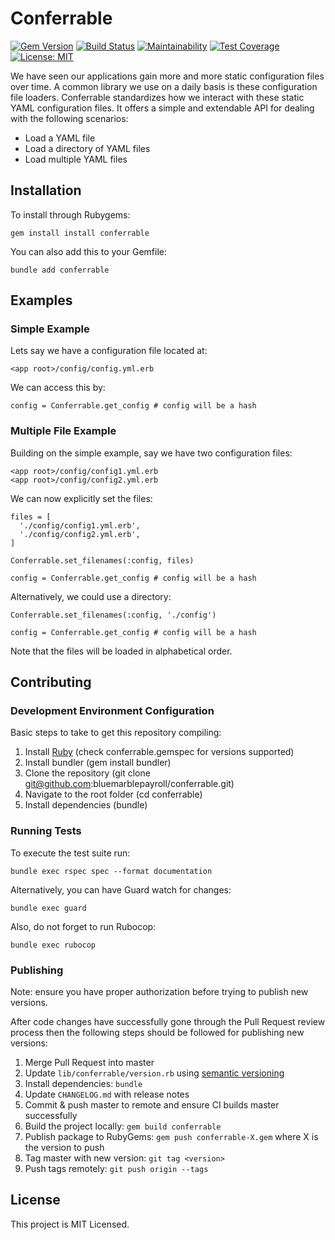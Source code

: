 # Conferrable

[![Gem Version](https://badge.fury.io/rb/conferrable.svg)](https://badge.fury.io/rb/conferrable) [![Build Status](https://travis-ci.org/bluemarblepayroll/conferrable.svg?branch=master)](https://travis-ci.org/bluemarblepayroll/conferrable) [![Maintainability](https://api.codeclimate.com/v1/badges/4149dfc2579b9345c4be/maintainability)](https://codeclimate.com/github/bluemarblepayroll/conferrable/maintainability) [![Test Coverage](https://api.codeclimate.com/v1/badges/4149dfc2579b9345c4be/test_coverage)](https://codeclimate.com/github/bluemarblepayroll/conferrable/test_coverage) [![License: MIT](https://img.shields.io/badge/License-MIT-yellow.svg)](https://opensource.org/licenses/MIT)

We have seen our applications gain more and more static configuration files over time.  A common library we use on a daily basis is these configuration file loaders.  Conferrable standardizes how we interact with these static YAML configuration files.  It offers a simple and extendable API for dealing with the following scenarios:

* Load a YAML file
* Load a directory of YAML files
* Load multiple YAML files

## Installation

To install through Rubygems:

````
gem install install conferrable
````

You can also add this to your Gemfile:

````
bundle add conferrable
````

## Examples

### Simple Example

Lets say we have a configuration file located at:

````
<app root>/config/config.yml.erb
````

We can access this by:

````
config = Conferrable.get_config # config will be a hash
````

### Multiple File Example

Building on the simple example, say we have two configuration files:

````
<app root>/config/config1.yml.erb
<app root>/config/config2.yml.erb
````

We can now explicitly set the files:

````
files = [
  './config/config1.yml.erb',
  './config/config2.yml.erb',
]

Conferrable.set_filenames(:config, files)

config = Conferrable.get_config # config will be a hash
````

Alternatively, we could use a directory:

````
Conferrable.set_filenames(:config, './config')

config = Conferrable.get_config # config will be a hash
````

Note that the files will be loaded in alphabetical order.

## Contributing

### Development Environment Configuration

Basic steps to take to get this repository compiling:

1. Install [Ruby](https://www.ruby-lang.org/en/documentation/installation/) (check conferrable.gemspec for versions supported)
2. Install bundler (gem install bundler)
3. Clone the repository (git clone git@github.com:bluemarblepayroll/conferrable.git)
4. Navigate to the root folder (cd conferrable)
5. Install dependencies (bundle)

### Running Tests

To execute the test suite run:

````
bundle exec rspec spec --format documentation
````

Alternatively, you can have Guard watch for changes:

````
bundle exec guard
````

Also, do not forget to run Rubocop:

````
bundle exec rubocop
````

### Publishing

Note: ensure you have proper authorization before trying to publish new versions.

After code changes have successfully gone through the Pull Request review process then the following steps should be followed for publishing new versions:

1. Merge Pull Request into master
2. Update ```lib/conferrable/version.rb``` using [semantic versioning](https://semver.org/)
3. Install dependencies: ```bundle```
4. Update ```CHANGELOG.md``` with release notes
5. Commit & push master to remote and ensure CI builds master successfully
6. Build the project locally: `gem build conferrable`
7. Publish package to RubyGems: `gem push conferrable-X.gem` where X is the version to push
8. Tag master with new version: `git tag <version>`
9. Push tags remotely: `git push origin --tags`

## License

This project is MIT Licensed.
